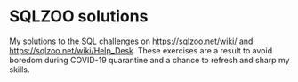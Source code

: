 # SQLZOO solutions

My solutions to the SQL challenges on https://sqlzoo.net/wiki/ and https://sqlzoo.net/wiki/Help_Desk. These exercises are a result to avoid boredom during COVID-19 quarantine and a chance to refresh and sharp my skills.
